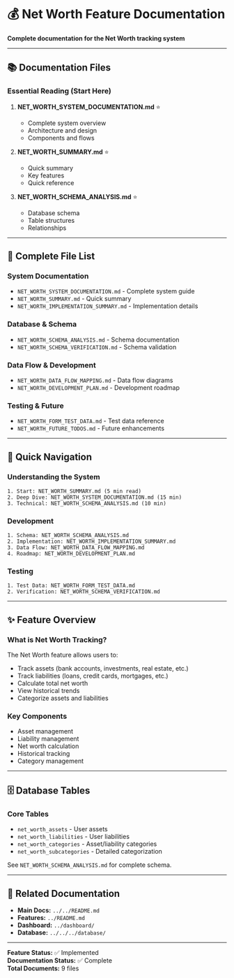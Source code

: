 # 💰 Net Worth Feature Documentation

**Complete documentation for the Net Worth tracking system**

---

## 📚 Documentation Files

### Essential Reading (Start Here)
1. **NET_WORTH_SYSTEM_DOCUMENTATION.md** ⭐
   - Complete system overview
   - Architecture and design
   - Components and flows

2. **NET_WORTH_SUMMARY.md** ⭐
   - Quick summary
   - Key features
   - Quick reference

3. **NET_WORTH_SCHEMA_ANALYSIS.md** ⭐
   - Database schema
   - Table structures
   - Relationships

---

## 📂 Complete File List

### System Documentation
- `NET_WORTH_SYSTEM_DOCUMENTATION.md` - Complete system guide
- `NET_WORTH_SUMMARY.md` - Quick summary
- `NET_WORTH_IMPLEMENTATION_SUMMARY.md` - Implementation details

### Database & Schema
- `NET_WORTH_SCHEMA_ANALYSIS.md` - Schema documentation
- `NET_WORTH_SCHEMA_VERIFICATION.md` - Schema validation

### Data Flow & Development
- `NET_WORTH_DATA_FLOW_MAPPING.md` - Data flow diagrams
- `NET_WORTH_DEVELOPMENT_PLAN.md` - Development roadmap

### Testing & Future
- `NET_WORTH_FORM_TEST_DATA.md` - Test data reference
- `NET_WORTH_FUTURE_TODOS.md` - Future enhancements

---

## 🎯 Quick Navigation

### Understanding the System
```
1. Start: NET_WORTH_SUMMARY.md (5 min read)
2. Deep Dive: NET_WORTH_SYSTEM_DOCUMENTATION.md (15 min)
3. Technical: NET_WORTH_SCHEMA_ANALYSIS.md (10 min)
```

### Development
```
1. Schema: NET_WORTH_SCHEMA_ANALYSIS.md
2. Implementation: NET_WORTH_IMPLEMENTATION_SUMMARY.md
3. Data Flow: NET_WORTH_DATA_FLOW_MAPPING.md
4. Roadmap: NET_WORTH_DEVELOPMENT_PLAN.md
```

### Testing
```
1. Test Data: NET_WORTH_FORM_TEST_DATA.md
2. Verification: NET_WORTH_SCHEMA_VERIFICATION.md
```

---

## ✨ Feature Overview

### What is Net Worth Tracking?
The Net Worth feature allows users to:
- Track assets (bank accounts, investments, real estate, etc.)
- Track liabilities (loans, credit cards, mortgages, etc.)
- Calculate total net worth
- View historical trends
- Categorize assets and liabilities

### Key Components
- Asset management
- Liability management
- Net worth calculation
- Historical tracking
- Category management

---

## 🗄️ Database Tables

### Core Tables
- `net_worth_assets` - User assets
- `net_worth_liabilities` - User liabilities
- `net_worth_categories` - Asset/liability categories
- `net_worth_subcategories` - Detailed categorization

See `NET_WORTH_SCHEMA_ANALYSIS.md` for complete schema.

---

## 🔗 Related Documentation

- **Main Docs:** `../../README.md`
- **Features:** `../README.md`
- **Dashboard:** `../dashboard/`
- **Database:** `../../../database/`

---

**Feature Status:** ✅ Implemented  
**Documentation Status:** ✅ Complete  
**Total Documents:** 9 files

